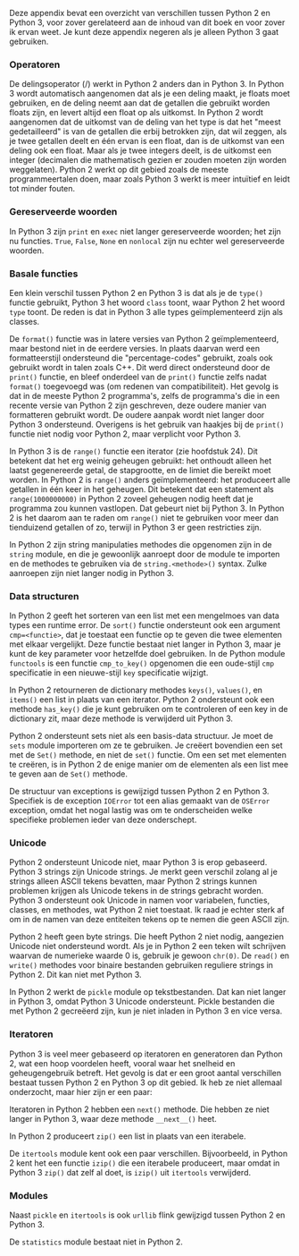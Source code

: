 Deze appendix bevat een overzicht van verschillen tussen Python 2 en
Python 3, voor zover gerelateerd aan de inhoud van dit boek en voor
zover ik ervan weet. Je kunt deze appendix negeren als je alleen Python
3 gaat gebruiken.

### Operatoren

De delingsoperator (/) werkt in Python 2 anders dan in Python 3. In
Python 3 wordt automatisch aangenomen dat als je een deling maakt, je
floats moet gebruiken, en de deling neemt aan dat de getallen die
gebruikt worden floats zijn, en levert altijd een float op als uitkomst.
In Python 2 wordt aangenomen dat de uitkomst van de deling van het type
is dat het "meest gedetailleerd" is van de getallen die erbij betrokken
zijn, dat wil zeggen, als je twee getallen deelt en één ervan is een
float, dan is de uitkomst van een deling ook een float. Maar als je twee
integers deelt, is de uitkomst een integer (decimalen die mathematisch
gezien er zouden moeten zijn worden weggelaten). Python 2 werkt op dit
gebied zoals de meeste programmeertalen doen, maar zoals Python 3 werkt
is meer intuïtief en leidt tot minder fouten.

### Gereserveerde woorden

In Python 3 zijn `print` en `exec` niet langer gereserveerde woorden;
het zijn nu functies. `True`, `False`, `None` en `nonlocal` zijn nu
echter wel gereserveerde woorden.

### Basale functies

Een klein verschil tussen Python 2 en Python 3 is dat als je de `type()`
functie gebruikt, Python 3 het woord `class` toont, waar Python 2 het
woord `type` toont. De reden is dat in Python 3 alle types
geïmplementeerd zijn als classes.

De `format()` functie was in latere versies van Python 2
geïmplementeerd, maar bestond niet in de eerdere versies. In plaats
daarvan werd een formatteerstijl ondersteund die "percentage-codes"
gebruikt, zoals ook gebruikt wordt in talen zoals C++. Dit werd direct
ondersteund door de `print()` functie, en bleef onderdeel van de
`print()` functie zelfs nadat `format()` toegevoegd was (om redenen van
compatibiliteit). Het gevolg is dat in de meeste Python 2 programma's,
zelfs de programma's die in een recente versie van Python 2 zijn
geschreven, deze oudere manier van formatteren gebruikt wordt. De oudere
aanpak wordt niet langer door Python 3 ondersteund. Overigens is het
gebruik van haakjes bij de `print()` functie niet nodig voor Python 2,
maar verplicht voor Python 3.

In Python 3 is de `range()` functie een iterator (zie hoofdstuk
24).
Dit betekent dat het erg weinig geheugen gebruikt: het onthoudt alleen
het laatst gegenereerde getal, de stapgrootte, en de limiet die bereikt
moet worden. In Python 2 is `range()` anders geïmplementeerd: het
produceert alle getallen in één keer in het geheugen. Dit betekent dat
een statement als `range(1000000000)` in Python 2 zoveel geheugen nodig
heeft dat je programma zou kunnen vastlopen. Dat gebeurt niet bij Python
3. In Python 2 is het daarom aan te raden om `range()` niet te gebruiken
voor meer dan tienduizend getallen of zo, terwijl in Python 3 er geen
restricties zijn.

In Python 2 zijn string manipulaties methodes die opgenomen zijn in de
`string` module, en die je gewoonlijk aanroept door de module te
importen en de methodes te gebruiken via de `string.<methode>()` syntax.
Zulke aanroepen zijn niet langer nodig in Python 3.

### Data structuren

In Python 2 geeft het sorteren van een list met een mengelmoes van data
types een runtime error. De `sort()` functie ondersteunt ook een
argument `cmp=<functie>`, dat je toestaat een functie op te geven die
twee elementen met elkaar vergelijkt. Deze functie bestaat niet langer
in Python 3, maar je kunt de key parameter voor hetzelfde doel
gebruiken. In de Python module `functools` is een functie
`cmp_to_key()` opgenomen die een oude-stijl `cmp` specificatie in een
nieuwe-stijl `key` specificatie wijzigt.

In Python 2 retourneren de dictionary methodes `keys()`, `values()`, en
`items()` een list in plaats van een iterator. Python 2 ondersteunt ook
een methode `has_key()` die je kunt gebruiken om te controleren of een
key in de dictionary zit, maar deze methode is verwijderd uit Python 3.

Python 2 ondersteunt sets niet als een basis-data structuur. Je moet de
`sets` module importeren om ze te gebruiken. Je creëert bovendien een
set met de `Set()` methode, en niet de `set()` functie. Om een set met
elementen te creëren, is in Python 2 de enige manier om de elementen als
een list mee te geven aan de `Set()` methode.

De structuur van exceptions is gewijzigd tussen Python 2 en Python 3.
Specifiek is de exception `IOError` tot een alias gemaakt van de
`OSError` exception, omdat het nogal lastig was om te onderscheiden
welke specifieke problemen ieder van deze onderschept.

### Unicode

Python 2 ondersteunt Unicode niet, maar Python 3 is erop gebaseerd.
Python 3 strings zijn Unicode strings. Je merkt geen verschil zolang al
je strings alleen ASCII tekens bevatten, maar Python 2 strings kunnen
problemen krijgen als Unicode tekens in de strings gebracht worden.
Python 3 ondersteunt ook Unicode in namen voor variabelen, functies,
classes, en methodes, wat Python 2 niet toestaat. Ik raad je echter
sterk af om in de namen van deze entiteiten tekens op te nemen die geen
ASCII zijn.

Python 2 heeft geen byte strings. Die heeft Python 2 niet nodig,
aangezien Unicode niet ondersteund wordt. Als je in Python 2 een teken
wilt schrijven waarvan de numerieke waarde 0 is, gebruik je gewoon
`chr(0)`. De `read()` en `write()` methodes voor binaire bestanden
gebruiken reguliere strings in Python 2. Dit kan niet met Python 3.

In Python 2 werkt de `pickle` module op tekstbestanden. Dat kan niet
langer in Python 3, omdat Python 3 Unicode ondersteunt. Pickle bestanden
die met Python 2 gecreëerd zijn, kun je niet inladen in Python 3 en vice
versa.

### Iteratoren

Python 3 is veel meer gebaseerd op iteratoren en generatoren dan Python
2, wat een hoop voordelen heeft, vooral waar het snelheid en
geheugengebruik betreft. Het gevolg is dat er een groot aantal
verschillen bestaat tussen Python 2 en Python 3 op dit gebied. Ik heb ze
niet allemaal onderzocht, maar hier zijn er een paar:

Iteratoren in Python 2 hebben een `next()` methode. Die hebben ze niet
langer in Python 3, waar deze methode `__next__()` heet.

In Python 2 produceert `zip()` een list in plaats van een iterabele.

De `itertools` module kent ook een paar verschillen. Bijvoorbeeld, in
Python 2 kent het een functie `izip()` die een iterabele produceert,
maar omdat in Python 3 `zip()` dat zelf al doet, is `izip()` uit
`itertools` verwijderd.

### Modules

Naast `pickle` en `itertools` is ook `urllib` flink gewijzigd tussen
Python 2 en Python 3.

De `statistics` module bestaat niet in Python 2.
